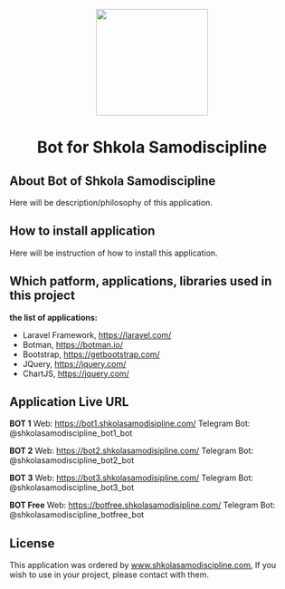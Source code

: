 <p align="center"><img height="188" width="198" src="https://thumb.cloud.mail.ru/weblink/thumb/xw1/3yQ4/5g3m662FE/telegram_bot_avatar.jpg?x-email=ilias555%40mail.ru"></p>
<h1 align="center">Bot for Shkola Samodiscipline</h1>

## About Bot of Shkola Samodiscipline

Here will be description/philosophy of this application.

## How to install application

Here will be instruction of how to install this application.

## Which patform, applications, libraries used in this project
**the list of applications:**

- Laravel Framework, https://laravel.com/
- Botman, https://botman.io/
- Bootstrap, https://getbootstrap.com/
- JQuery, https://jquery.com/
- ChartJS, https://jquery.com/

## Application Live URL

**BOT 1**
Web: https://bot1.shkolasamodisipline.com/
Telegram Bot: @shkolasamodiscipline_bot1_bot

**BOT 2**
Web: https://bot2.shkolasamodisipline.com/
Telegram Bot: @shkolasamodiscipline_bot2_bot

**BOT 3**
Web: https://bot3.shkolasamodisipline.com/
Telegram Bot: @shkolasamodiscipline_bot3_bot

**BOT Free**
Web: https://botfree.shkolasamodisipline.com/
Telegram Bot: @shkolasamodiscipline_botfree_bot

## License

This application was ordered by www.shkolasamodiscipline.com, If you wish to use in your project, please contact with them.